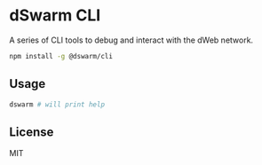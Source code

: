 # dSwarm CLI

A series of CLI tools to debug and interact with the dWeb network.

```sh
npm install -g @dswarm/cli
```

## Usage

```sh
dswarm # will print help
```

## License

MIT
